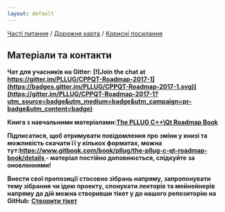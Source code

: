 ```yaml
---
layout: default
---
```


[Часті питання](faq) / [Дорожня карта](roadmap) / [Корисні посилання](links)

## Матеріали та контакти

**Чат для учасників на Gitter: [![Join the chat at https://gitter.im/PLLUG/CPPQT-Roadmap-2017-1](https://badges.gitter.im/PLLUG/CPPQT-Roadmap-2017-1.svg)](https://gitter.im/PLLUG/CPPQT-Roadmap-2017-1?utm_source=badge&utm_medium=badge&utm_campaign=pr-badge&utm_content=badge)**

**Книга з навчальними матеріалами:[The PLLUG C++\Qt Roadmap Book](https://pllug.gitbooks.io/the-pllug-c-qt-roadmap-book/content/)**

**Підписатися, щоб отримувати повідомлення про зміни у книзі та можливість скачати її у кількох форматах, можна тут:[https://www.gitbook.com/book/pllug/the-pllug-c-qt-roadmap-book/details ](https://www.gitbook.com/book/pllug/the-pllug-c-qt-roadmap-book/details ) - матеріал постійно доповнюється, слідкуйте за оновленнями!**

**Внести свої пропозиції стосовно зібрань напряму, запропонувати тему зібрання чи ідею проекту, спонукати лекторів та мейнейнерів напряму до дій можна створивши тікет у до нашого репозиторію на GitHub: [Створити тікет](https://github.com/PLLUG/CPPQT-Roadmap-2017-1/issues)**



